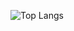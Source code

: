 ![Top Langs](https://ghstats-gg7tikag6-rconjoe.vercel.app/api/top-langs/?username=rconjoe&hide_progress=true)
